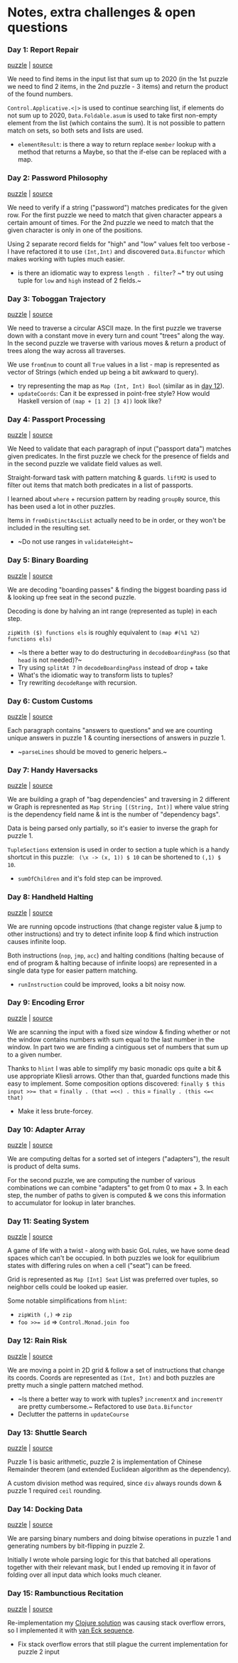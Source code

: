 # Notes, extra challenges & open questions

### Day 1: Report Repair

[puzzle](https://adventofcode.com/2020/day/1) | [source](/src/Day1.hs)

We need to find items in the input list that sum up to 2020
(in the 1st puzzle we need to find 2 items, in the 2nd puzzle - 3 items) and
return the product of the found numbers.

`Control.Applicative.<|>` is used to continue searching list, if elements do
not sum up to 2020, `Data.Foldable.asum` is used to take first non-empty
element from the list (which contains the sum). It is not possible to pattern
match on sets, so both sets and lists are used.

* `elementResult`: is there a way to return replace `member` lookup with a
  method that returns a Maybe, so that the if-else can be replaced with a map.

### Day 2: Password Philosophy

[puzzle](https://adventofcode.com/2020/day/2) | [source](/src/Day2.hs)

We need to verify if a string ("password") matches predicates for the given
row. For the first puzzle we need to match that given character appears a
certain amount of times. For the 2nd puzzle we need to match that the given
character is only in one of the positions.

Using 2 separate record fields for "high" and "low" values felt too verbose -
I have refactored it to use `(Int,Int)` and discovered `Data.Bifunctor` which
makes working with tuples much easier.

* is there an idiomatic way to express `length . filter`?
~* try out using tuple for `low` and `high` instead of 2 fields.~

### Day 3: Toboggan Trajectory

[puzzle](https://adventofcode.com/2020/day/3) | [source](/src/Day3.hs)

We need to traverse a circular ASCII maze. In the first puzzle we traverse
down with a constant move in every turn and count "trees" along the way. In
the second puzzle we traverse with various moves & return a product of trees
along the way across all traverses.

We use `fromEnum` to count all `True` values in a list - map is represented as
vector of Strings (which ended up being a bit awkward to query).

* try representing the map as `Map (Int, Int) Bool` (similar as in [day 12](#day-12-rain-risk)).
* `updateCoords`:  Can it be expressed in point-free style? How would Haskell
  version of `(map + [1 2] [3 4])` look like?

### Day 4: Passport Processing

[puzzle](https://adventofcode.com/2020/day/4) | [source](/src/Day4.hs)

We Need to validate that each paragraph of input ("passport data") matches
given predicates. In the first puzzle we check for the presence of fields and
in the second puzzle we validate field values as well.

Straight-forward task with pattern matching & guards. `liftM2` is used to
filter out items that match both predicates in a list of passports.

I learned about `where` + recursion pattern by reading `groupBy` source, this
has been used a lot in other puzzles.

Items in `fromDistinctAscList` actually need to be in order, or they won't be
included in the resulting set.

* ~Do not use ranges in `validateHeight`~

### Day 5: Binary Boarding

[puzzle](https://adventofcode.com/2020/day/5) | [source](/src/Day5.hs)

We are decoding "boarding passes" & finding the biggest boarding pass id &
looking up free seat in the second puzzle.

Decoding is done by halving an int range (represented as tuple) in each step.

`zipWith ($) functions els` is roughly equivalent to `(map #(%1 %2) functions els)`

* ~Is there a better way to do destructuring in `decodeBoardingPass` (so that
  `head` is not needed)?~
* Try using `splitAt 7` in `decodeBoardingPass` instead of drop + take
* What's the idiomatic way to transform lists to tuples?
* Try rewriting `decodeRange` with recursion.

### Day 6: Custom Customs

[puzzle](https://adventofcode.com/2020/day/6) | [source](/src/Day6.hs)

Each paragraph contains "answers to questions" and we are counting unique
answers in puzzle 1 & counting inersections of answers in puzzle 1.

* ~`parseLines` should be moved to generic helpers.~

### Day 7: Handy Haversacks

[puzzle](https://adventofcode.com/2020/day/7) | [source](/src/Day7.hs)

We are building a graph of "bag dependencies" and traversing in 2 different
w Graph is represnented as `Map String [(String, Int)]` where value string is
the dependency field name & int is the number of "dependency bags".

Data is being parsed only partially, so it's easier to inverse the graph for
puzzle 1.

`TupleSections` extension is used in order to section a tuple which is a handy
shortcut in this puzzle: ` (\x -> (x, 1)) $ 10` can be shortened to `(,1) $
10`.

* `sumOfChildren` and it's fold step can be improved.

### Day 8: Handheld Halting

[puzzle](https://adventofcode.com/2020/day/8) | [source](/src/Day8.hs)

We are running opcode instructions (that change register value & jump to other
instructions) and try to detect infinite loop & find which instruction causes
infinite loop.

Both instructions (`nop`, `jmp`, `acc`) and halting conditions (halting
because of end of program & halting because of infinite loops) are represented
in a single data type for easier pattern matching.

* `runInstruction` could be improved, looks a bit noisy now.

### Day 9: Encoding Error

[puzzle](https://adventofcode.com/2020/day/9) | [source](/src/Day9.hs)

We are scanning the input with a fixed size window & finding whether or not
the window contains numbers with sum equal to the last number in the window.
In part two we are finding a cintiguous set of numbers that sum up to a given
number.

Thanks to `hlint` I was able to simplify my basic monadic ops quite a bit &
use appropriate Kliesli arrows. Other than that, guarded functions made
this easy to implement. Some composition options discovered:
`finally $ this input >>= that` =  `finally . (that =<<) . this` = `finally . (this <=< that)`

* Make it less brute-forcey.

### Day 10: Adapter Array

[puzzle](https://adventofcode.com/2020/day/10) | [source](/src/Day10.hs)

We are computing deltas for a sorted set of integers ("adapters"), the result
is product of delta sums.

For the second puzzle, we are computing the number of various combinations we
can combine "adapters" to get from 0 to max + 3. In each step, the number of
paths to given is computed & we cons this information to accumulator for
lookup in later branches.

### Day 11: Seating System

[puzzle](https://adventofcode.com/2020/day/11) | [source](/src/Day11.hs)

A game of life with a twist - along with basic GoL rules, we have some dead
spaces which can't be occupied. In both puzzles we look for equilibrium states
with differing rules on when a cell ("seat") can be freed.

Grid is represented as `Map [Int] Seat` List was preferred over tuples, so
neighbor cells could be looked up easier.

Some notable simplifications from `hlint`:

* `zipWith (,)` => `zip`
* `foo >>= id` => `Control.Monad.join foo`

### Day 12: Rain Risk

[puzzle](https://adventofcode.com/2020/day/12) | [source](/src/Day12.hs)

We are moving a point in 2D grid & follow a set of instructions that change
its coords. Coords are represented as `(Int, Int)` and both puzzles are pretty
much a single pattern matched method.

* ~Is there a better way to work with tuples? `incrementX` and `incrementY` are
  pretty cumbersome.~ Refactored to use `Data.Bifunctor`
* Declutter the patterns in `updateCourse`

### Day 13: Shuttle Search

[puzzle](https://adventofcode.com/2020/day/13) | [source](/src/Day13.hs)

Puzzle 1 is basic arithmetic, puzzle 2 is implementation of Chinese Remainder
theorem (and extended Euclidean algorithm as the dependency).

A custom division method was required, since `div` always rounds down & puzzle
1 required `ceil` rounding.

### Day 14: Docking Data

[puzzle](https://adventofcode.com/2020/day/14) | [source](/src/Day14.hs)

We are parsing binary numbers and doing bitwise operations in puzzle 1 and
generating numbers by bit-flipping in puzzle 2.

Initially I wrote whole parsing logic for this that batched all operations
together with their relevant mask, but I ended up removing it in favor of
folding over all input data which looks much cleaner.

### Day 15: Rambunctious Recitation

[puzzle](https://adventofcode.com/2020/day/15) | [source](/src/Day15.hs)

Re-implementation my [Clojure solution](https://github.com/skazhy/advent/blob/master/src/advent/2020/day15.clj)
was causing stack overflow errors, so I implemented it with [van Eck
sequence](https://www.youtube.com/watch?v=etMJxB-igrc).

* Fix stack overflow errors that still plague the current implementation for
  puzzle 2 input
